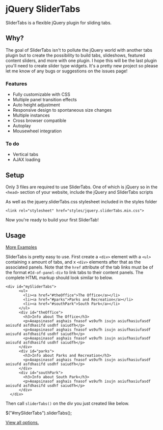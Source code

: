 jQuery SliderTabs
=================

SliderTabs is a flexible jQuery plugin for sliding tabs.

Why?
----

The goal of SliderTabs isn't to pollute the jQuery world with another tabs plugin but to create the possibility to build tabs, slideshows, featured content sliders, and more with one plugin. I hope this will be the last plugin you'll need to create slider type widgets. It's a pretty new project so please let me know of any bugs or suggestions on the issues page!

### Features
- Fully customizable with CSS
- Multiple panel transition effects
- Auto height adjustment
- Responsive design to spontaneous size changes
- Multiple instances
- Cross browser compatible
- Autoplay
- Mousewheel integration

### To do
- Vertical tabs
- AJAX loading

Setup
-----

Only 3 files are required to use SliderTabs. One of which is jQuery so in the `<head>` section of your website, include the jQuery and SliderTabs scripts

   <script src="http://code.jquery.com/jquery.min.js"></script>
   <script src="jquery.sliderTabs.min.js"></script>

As well as the jquery.sliderTabs.css stylesheet included in the styles folder

    <link rel="stylesheet" href="styles/jquery.sliderTabs.min.css">

Now you're ready to build your first SliderTab!

Usage
-----

[More Examples](http://lopatin.github.com/sliderTabs/#getting-started "More SliderTabs Examples")

SliderTabs is pretty easy to use. First create a `<div>` element with a `<ul>` containing x amount of tabs, and x `<div>` elements after that as the associated panels. Note that the `href` attribute of the tab links must be of the format `#Id-of-panel-div` to link tabs to their content panels. The complete HTML markup should look similar to below. 

    <div id="mySliderTabs">
          <ul>
            <li><a href="#theOffice">The Office</a></li>
            <li><a href="#parks">Parks and Recreation</a></li>
            <li><a href="#southPark">South Park</a></li>
          </ul>
          <div id="theOffice">
            <h3>Info about The Office</h3>
            <p>Aoapsinasof asghais fnasof ws9ufh isujn asiufhasiufasdf aoisufd asfdhasifd usdhf saiudfh</p>
            <p>Aoapsinasof asghais fnasof ws9ufh isujn asiufhasiufasdf aoisufd asfdhasifd usdhf saiudfh</p>
            <p>Aoapsinasof asghais fnasof ws9ufh isujn asiufhasiufasdf aoisufd asfdhasifd usdhf saiudfh</p>
          </div>
          <div id="parks">
            <h3>Info about Parks and Recreation</h3>
            <p>Aoapsinasof asghais fnasof ws9ufh isujn asiufhasiufasdf aoisufd asfdhasifd usdhf saiudfh</p>
          </div>
          <div id="southPark">
            <h3>Info about South Park</h3>
            <p>Aoapsinasof asghais fnasof ws9ufh isujn asiufhasiufasdf aoisufd asfdhasifd usdhf saiudfh</p>
          </div>
      </div>

Then call `sliderTabs()` on the div you just created like below.

  $("#mySliderTabs").sliderTabs();


[View all options.](http://lopatin.github.com/sliderTabs/#options "View all options.")